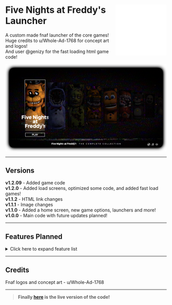 # <img src=".github/assets/logo.png" alt="Launcher Logo" align="right" width="159px"> Five Nights at Freddy's Launcher
 A custom made fnaf launcher of the core games!<br>
 Huge credits to u/Whole-Ad-1768 for concept art and logos!<br>
 And user @genizy for the fast loading html game code!

<img src=".github/assets/launcher.png" alt="Launcher Photo"><br>

<hr>

 ## Versions
__v1.2.09__ - Added game code<br>
__v1.2.0__ - Added load screens, optimized some code, and added fast load games!<br>
__v1.1.2__ - HTML link changes<br>
__v1.1.1__ - Image changes<br>
__v1.1.0__ - Added a home screen, new game options, launchers and more!<br>
__v1.0.0__ - Main code with future updates planned!

 <hr>

## Features Planned

<details>
<summary>Click here to expand feature list</summary>

- [ ] __Fix logo change display bug!!__
- [ ] Add Credits screen
- [x] Add a Home screen
- [ ] Optimize js?
- [x] Implement cookies for remembering
- [x] Better/more sound design
- [x] Add the loading screens
- [ ] Add mobile support
</details>

<hr>

## Credits
 Fnaf logos and concept art - u/Whole-Ad-1768

<hr>

>__Finally [here](https://irv77.github.io/FnafLauncher/) is the live version of the code!__